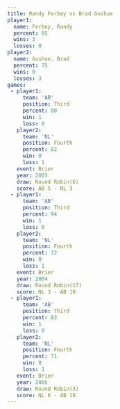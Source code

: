 ```yaml
---
title: Randy Ferbey vs Brad Gushue
player1:             
  name: Ferbey, Randy
  percent: 85        
  wins: 3            
  losses: 0          
player2:             
  name: Gushue, Brad 
  percent: 75        
  wins: 0            
  losses: 3          
games:
 - player1:         
     team: 'AB'     
     position: Third
     percent: 80    
     win: 1         
     loss: 0        
   player2:          
     team: 'NL'      
     position: Fourth
     percent: 82     
     win: 0          
     loss: 1         
   event: Brier        
   year: 2003          
   draw: Round Robin(6)
   score: AB 5 - NL 3  
 - player1:         
     team: 'AB'     
     position: Third
     percent: 94    
     win: 1         
     loss: 0        
   player2:          
     team: 'NL'      
     position: Fourth
     percent: 72     
     win: 0          
     loss: 1         
   event: Brier         
   year: 2004           
   draw: Round Robin(17)
   score: NL 3 - AB 10  
 - player1:         
     team: 'AB'     
     position: Third
     percent: 83    
     win: 1         
     loss: 0        
   player2:          
     team: 'NL'      
     position: Fourth
     percent: 71     
     win: 0          
     loss: 1         
   event: Brier        
   year: 2005          
   draw: Round Robin(3)
   score: NL 6 - AB 10 
---
```

